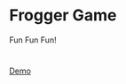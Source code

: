 Frogger Game
===============================

Fun Fun Fun!
#
[Demo](https://andela-tsolarin.github.io/frogger-game/index.html)
